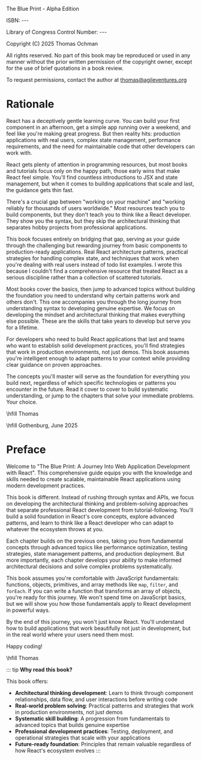 The Blue Print - Alpha Edition

ISBN: ---

Library of Congress Control Number: ---

Copyright (C) 2025 Thomas Ochman

All rights reserved. No part of this book may be reproduced or used in any manner without the prior written permission of the copyright owner, except for the use of brief quotations in a book review.

To request permissions, contact the author at thomas@agileventures.org

# Rationale

React has a deceptively gentle learning curve. You can build your first component in an afternoon, get a simple app running over a weekend, and feel like you're making great progress. But then reality hits: production applications with real users, complex state management, performance requirements, and the need for maintainable code that other developers can work with.

React gets plenty of attention in programming resources, but most books and tutorials focus only on the happy path, those early wins that make React feel simple. You'll find countless introductions to JSX and state management, but when it comes to building applications that scale and last, the guidance gets thin fast.

There's a crucial gap between "working on your machine" and "working reliably for thousands of users worldwide." Most resources teach you to build components, but they don't teach you to think like a React developer. They show you the syntax, but they skip the architectural thinking that separates hobby projects from professional applications.

This book focuses entirely on bridging that gap, serving as your guide through the challenging but rewarding journey from basic components to production-ready applications. Real React architecture patterns, practical strategies for handling complex state, and techniques that work when you're dealing with real users instead of todo list examples. I wrote this because I couldn't find a comprehensive resource that treated React as a serious discipline rather than a collection of scattered tutorials.

Most books cover the basics, then jump to advanced topics without building the foundation you need to understand why certain patterns work and others don't. This one accompanies you through the long journey from understanding syntax to developing genuine expertise. We focus on developing the mindset and architectural thinking that makes everything else possible. These are the skills that take years to develop but serve you for a lifetime.

For developers who need to build React applications that last and teams who want to establish solid development practices, you'll find strategies that work in production environments, not just demos. This book assumes you're intelligent enough to adapt patterns to your context while providing clear guidance on proven approaches.

The concepts you'll master will serve as the foundation for everything you build next, regardless of which specific technologies or patterns you encounter in the future. Read it cover to cover to build systematic understanding, or jump to the chapters that solve your immediate problems. Your choice.

\hfill Thomas

\hfill Gothenburg, June 2025

# Preface

Welcome to "The Blue Print: A Journey Into Web Application Development with React". This comprehensive guide equips you with the knowledge and skills needed to create scalable, maintainable React applications using modern development practices.

This book is different. Instead of rushing through syntax and APIs, we focus on developing the architectural thinking and problem-solving approaches that separate professional React development from tutorial-following. You'll build a solid foundation in React's core concepts, explore advanced patterns, and learn to think like a React developer who can adapt to whatever the ecosystem throws at you.

Each chapter builds on the previous ones, taking you from fundamental concepts through advanced topics like performance optimization, testing strategies, state management patterns, and production deployment. But more importantly, each chapter develops your ability to make informed architectural decisions and solve complex problems systematically.

This book assumes you're comfortable with JavaScript fundamentals: functions, objects, primitives, and array methods like `map`, `filter`, and `forEach`. If you can write a function that transforms an array of objects, you're ready for this journey. We won't spend time on JavaScript basics, but we will show you how those fundamentals apply to React development in powerful ways.

By the end of this journey, you won't just know React. You'll understand how to build applications that work beautifully not just in development, but in the real world where your users need them most.

Happy coding!

\hfill Thomas

::: tip
**Why read this book?**

This book offers:

- **Architectural thinking development**: Learn to think through component relationships, data flow, and user interactions before writing code
- **Real-world problem solving**: Practical patterns and strategies that work in production environments, not just demos  
- **Systematic skill building**: A progression from fundamentals to advanced topics that builds genuine expertise
- **Professional development practices**: Testing, deployment, and operational strategies that scale with your applications
- **Future-ready foundation**: Principles that remain valuable regardless of how React's ecosystem evolves
:::
